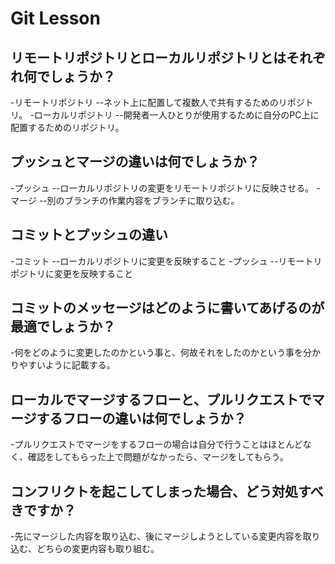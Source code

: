 # Git Lesson

## リモートリポジトリとローカルリポジトリとはそれぞれ何でしょうか？

-リモートリポジトリ
--ネット上に配置して複数人で共有するためのリポジトリ。
-ローカルリポジトリ
--開発者一人ひとりが使用するために自分のPC上に配置するためのリポジトリ。

## プッシュとマージの違いは何でしょうか？

-プッシュ
--ローカルリポジトリの変更をリモートリポジトリに反映させる。
-マージ
--別のブランチの作業内容をブランチに取り込む。

## コミットとプッシュの違い

-コミット
--ローカルリポジトリに変更を反映すること
-プッシュ
--リモートリポジトリに変更を反映すること

## コミットのメッセージはどのように書いてあげるのが最適でしょうか？
-何をどのように変更したのかという事と、何故それをしたのかという事を分かりやすいように記載する。

## ローカルでマージするフローと、プルリクエストでマージするフローの違いは何でしょうか？

-プルリクエストでマージをするフローの場合は自分で行うことはほとんどなく、確認をしてもらった上で問題がなかったら、マージをしてもらう。

## コンフリクトを起こしてしまった場合、どう対処すべきですか？
-先にマージした内容を取り込む、後にマージしようとしている変更内容を取り込む、どちらの変更内容も取り組む。